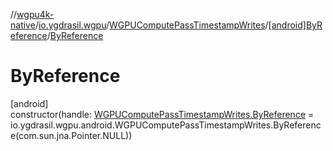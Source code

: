 //[wgpu4k-native](../../../../index.md)/[io.ygdrasil.wgpu](../../index.md)/[WGPUComputePassTimestampWrites](../index.md)/[[android]ByReference](index.md)/[ByReference](-by-reference.md)

# ByReference

[android]\
constructor(handle: [WGPUComputePassTimestampWrites.ByReference](../../../io.ygdrasil.wgpu.android/-w-g-p-u-compute-pass-timestamp-writes/-by-reference/index.md) = io.ygdrasil.wgpu.android.WGPUComputePassTimestampWrites.ByReference(com.sun.jna.Pointer.NULL))